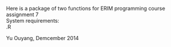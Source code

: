 Here is a package of two functions for ERIM programming course assignment 7<br />
System requirements: <br />
.R

Yu Ouyang, Demcember 2014
